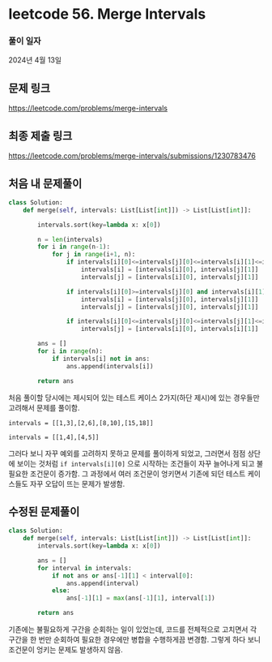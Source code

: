 # leetcode 56. Merge Intervals

### 풀이 일자

2024년 4월 13일

## 문제 링크

https://leetcode.com/problems/merge-intervals

## 최종 제출 링크

https://leetcode.com/problems/merge-intervals/submissions/1230783476

## 처음 내 문제풀이

```python
class Solution:
    def merge(self, intervals: List[List[int]]) -> List[List[int]]:

        intervals.sort(key=lambda x: x[0])

        n = len(intervals)
        for i in range(n-1):
            for j in range(i+1, n):
                if intervals[i][0]<=intervals[j][0]<=intervals[i][1]<=intervals[j][1]:
                    intervals[i] = [intervals[i][0], intervals[j][1]]
                    intervals[j] = [intervals[i][0], intervals[j][1]]

                if intervals[i][0]>=intervals[j][0] and intervals[i][1]<=intervals[j][1]:
                    intervals[i] = [intervals[j][0], intervals[j][1]]
                    intervals[j] = [intervals[j][0], intervals[j][1]]

                if intervals[i][0]<=intervals[j][0]<=intervals[j][1]<=intervals[j][0]:
                    intervals[j] = [intervals[i][0], intervals[i][1]]

        ans = []
        for i in range(n):
            if intervals[i] not in ans:
                ans.append(intervals[i])

        return ans

```

처음 풀이할 당시에는 제시되어 있는 테스트 케이스 2가지(하단 제시)에 있는 경우들만 고려해서 문제를 풀이함.

```
intervals = [[1,3],[2,6],[8,10],[15,18]]
```

```
intervals = [[1,4],[4,5]]
```

그러다 보니 자꾸 예외를 고려하지 못하고 문제를 풀이하게 되었고, 그러면서 점점 상단에 보이는 것처럼 `if intervals[i][0]` 으로 시작하는 조건들이 자꾸 늘어나게 되고 불필요한 조건문이 증가함. 그 과정에서 여러 조건문이 엉키면서 기존에 되던 테스트 케이스들도 자꾸 오답이 뜨는 문제가 발생함.

## 수정된 문제풀이

```python
class Solution:
    def merge(self, intervals: List[List[int]]) -> List[List[int]]:
        intervals.sort(key=lambda x: x[0])

        ans = []
        for interval in intervals:
            if not ans or ans[-1][1] < interval[0]:
                ans.append(interval)
            else:
                ans[-1][1] = max(ans[-1][1], interval[1])

        return ans
```

기존에는 불필요하게 구간을 순회하는 일이 있었는데, 코드를 전체적으로 고치면서 각 구간을 한 번만 순회하여 필요한 경우에만 병합을 수행하게끔 변경함.
그렇게 하다 보니 조건문이 엉키는 문제도 발생하지 않음.
